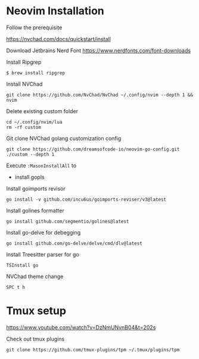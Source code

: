 # Neovim Installation

Follow the prerequisite

https://nvchad.com/docs/quickstart/install

Download Jetbrains Nerd Font
https://www.nerdfonts.com/font-downloads

Install Ripgrep
```
$ brew install ripgrep
```

Install NVChad
```
git clone https://github.com/NvChad/NvChad ~/.config/nvim --depth 1 && nvim
```

Delete existing custom folder
```
cd ~/.config/nvim/lua
rm -rf custom
```

Git clone NVChad golang customization config
```
git clone https://github.com/dreamsofcode-io/neovim-go-config.git ./custom --depth 1
```

Execute `:MasonInstallAll` to
* install gopls

Install goimports revisor
```
go install -v github.com/incu6us/goimports-reviser/v3@latest
```

Install golines formatter
```
go install github.com/segmentio/golines@latest
```

Install go-delve for debegging
```
go install github.com/go-delve/delve/cmd/dlv@latest
```

Install Treesitter parser for go
```
TSInstall go
```

NVChad theme change

`SPC t h`

# Tmux setup
https://www.youtube.com/watch?v=DzNmUNvnB04&t=202s

Check out tmux plugins
```
git clone https://github.com/tmux-plugins/tpm ~/.tmux/plugins/tpm
```
